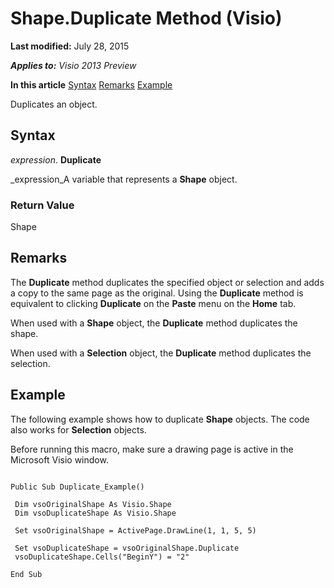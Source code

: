 
# Shape.Duplicate Method (Visio)

 **Last modified:** July 28, 2015

 _**Applies to:** Visio 2013 Preview_

 **In this article**
 [Syntax](#sectionSection0)
 [Remarks](#sectionSection1)
 [Example](#sectionSection2)


Duplicates an object.

## Syntax
<a name="sectionSection0"> </a>

 _expression_. **Duplicate**

 _expression_A variable that represents a  **Shape** object.


### Return Value

Shape


## Remarks
<a name="sectionSection1"> </a>

The  **Duplicate** method duplicates the specified object or selection and adds a copy to the same page as the original. Using the **Duplicate** method is equivalent to clicking **Duplicate** on the **Paste** menu on the **Home** tab.

When used with a  **Shape** object, the **Duplicate** method duplicates the shape.

When used with a  **Selection** object, the **Duplicate** method duplicates the selection.


## Example
<a name="sectionSection2"> </a>

The following example shows how to duplicate  **Shape** objects. The code also works for **Selection** objects.

Before running this macro, make sure a drawing page is active in the Microsoft Visio window.




```
 
Public Sub Duplicate_Example() 
 
 Dim vsoOriginalShape As Visio.Shape 
 Dim vsoDuplicateShape As Visio.Shape 
 
 Set vsoOriginalShape = ActivePage.DrawLine(1, 1, 5, 5) 
 
 Set vsoDuplicateShape = vsoOriginalShape.Duplicate 
 vsoDuplicateShape.Cells("BeginY") = "2" 
 
End Sub 

```


